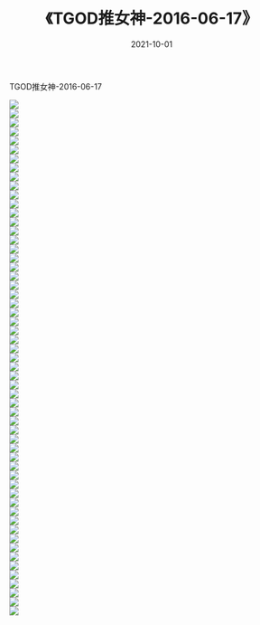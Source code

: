 ﻿---
layout: post
title:  《TGOD推女神-2016-06-17》
date:   2021-10-01
img: http://img.660000.xyz/Sharelink/网络美图/2021/TGOD推女神-2016-06-17/000.jpg
categories: [美女, 清纯, 唯美]
---

TGOD推女神-2016-06-17

  ![](http://img.660000.xyz/Sharelink/网络美图/2021/TGOD推女神-2016-06-17/001.jpg) <br> ![](http://img.660000.xyz/Sharelink/网络美图/2021/TGOD推女神-2016-06-17/002.jpg) <br> ![](http://img.660000.xyz/Sharelink/网络美图/2021/TGOD推女神-2016-06-17/003.jpg) <br> ![](http://img.660000.xyz/Sharelink/网络美图/2021/TGOD推女神-2016-06-17/004.jpg) <br> ![](http://img.660000.xyz/Sharelink/网络美图/2021/TGOD推女神-2016-06-17/005.jpg) <br> ![](http://img.660000.xyz/Sharelink/网络美图/2021/TGOD推女神-2016-06-17/006.jpg) <br> ![](http://img.660000.xyz/Sharelink/网络美图/2021/TGOD推女神-2016-06-17/007.jpg) <br> ![](http://img.660000.xyz/Sharelink/网络美图/2021/TGOD推女神-2016-06-17/008.jpg) <br> ![](http://img.660000.xyz/Sharelink/网络美图/2021/TGOD推女神-2016-06-17/009.jpg) <br> ![](http://img.660000.xyz/Sharelink/网络美图/2021/TGOD推女神-2016-06-17/010.jpg) <br> ![](http://img.660000.xyz/Sharelink/网络美图/2021/TGOD推女神-2016-06-17/011.jpg) <br> ![](http://img.660000.xyz/Sharelink/网络美图/2021/TGOD推女神-2016-06-17/012.jpg) <br> ![](http://img.660000.xyz/Sharelink/网络美图/2021/TGOD推女神-2016-06-17/013.jpg) <br> ![](http://img.660000.xyz/Sharelink/网络美图/2021/TGOD推女神-2016-06-17/014.jpg) <br> ![](http://img.660000.xyz/Sharelink/网络美图/2021/TGOD推女神-2016-06-17/015.jpg) <br> ![](http://img.660000.xyz/Sharelink/网络美图/2021/TGOD推女神-2016-06-17/016.jpg) <br> ![](http://img.660000.xyz/Sharelink/网络美图/2021/TGOD推女神-2016-06-17/017.jpg) <br> ![](http://img.660000.xyz/Sharelink/网络美图/2021/TGOD推女神-2016-06-17/018.jpg) <br> ![](http://img.660000.xyz/Sharelink/网络美图/2021/TGOD推女神-2016-06-17/019.jpg) <br> ![](http://img.660000.xyz/Sharelink/网络美图/2021/TGOD推女神-2016-06-17/020.jpg) <br> ![](http://img.660000.xyz/Sharelink/网络美图/2021/TGOD推女神-2016-06-17/021.jpg) <br> ![](http://img.660000.xyz/Sharelink/网络美图/2021/TGOD推女神-2016-06-17/022.jpg) <br> ![](http://img.660000.xyz/Sharelink/网络美图/2021/TGOD推女神-2016-06-17/023.jpg) <br> ![](http://img.660000.xyz/Sharelink/网络美图/2021/TGOD推女神-2016-06-17/024.jpg) <br> ![](http://img.660000.xyz/Sharelink/网络美图/2021/TGOD推女神-2016-06-17/025.jpg) <br> ![](http://img.660000.xyz/Sharelink/网络美图/2021/TGOD推女神-2016-06-17/026.jpg) <br> ![](http://img.660000.xyz/Sharelink/网络美图/2021/TGOD推女神-2016-06-17/027.jpg) <br> ![](http://img.660000.xyz/Sharelink/网络美图/2021/TGOD推女神-2016-06-17/028.jpg) <br> ![](http://img.660000.xyz/Sharelink/网络美图/2021/TGOD推女神-2016-06-17/029.jpg) <br> ![](http://img.660000.xyz/Sharelink/网络美图/2021/TGOD推女神-2016-06-17/030.jpg) <br> ![](http://img.660000.xyz/Sharelink/网络美图/2021/TGOD推女神-2016-06-17/031.jpg) <br> ![](http://img.660000.xyz/Sharelink/网络美图/2021/TGOD推女神-2016-06-17/032.jpg) <br> ![](http://img.660000.xyz/Sharelink/网络美图/2021/TGOD推女神-2016-06-17/033.jpg) <br> ![](http://img.660000.xyz/Sharelink/网络美图/2021/TGOD推女神-2016-06-17/034.jpg) <br> ![](http://img.660000.xyz/Sharelink/网络美图/2021/TGOD推女神-2016-06-17/035.jpg) <br> ![](http://img.660000.xyz/Sharelink/网络美图/2021/TGOD推女神-2016-06-17/036.jpg) <br> ![](http://img.660000.xyz/Sharelink/网络美图/2021/TGOD推女神-2016-06-17/037.jpg) <br> ![](http://img.660000.xyz/Sharelink/网络美图/2021/TGOD推女神-2016-06-17/038.jpg) <br> ![](http://img.660000.xyz/Sharelink/网络美图/2021/TGOD推女神-2016-06-17/039.jpg) <br> ![](http://img.660000.xyz/Sharelink/网络美图/2021/TGOD推女神-2016-06-17/040.jpg) <br> ![](http://img.660000.xyz/Sharelink/网络美图/2021/TGOD推女神-2016-06-17/041.jpg) <br> ![](http://img.660000.xyz/Sharelink/网络美图/2021/TGOD推女神-2016-06-17/042.jpg) <br> ![](http://img.660000.xyz/Sharelink/网络美图/2021/TGOD推女神-2016-06-17/043.jpg) <br> ![](http://img.660000.xyz/Sharelink/网络美图/2021/TGOD推女神-2016-06-17/044.jpg) <br> ![](http://img.660000.xyz/Sharelink/网络美图/2021/TGOD推女神-2016-06-17/045.jpg) <br> ![](http://img.660000.xyz/Sharelink/网络美图/2021/TGOD推女神-2016-06-17/046.jpg) <br> ![](http://img.660000.xyz/Sharelink/网络美图/2021/TGOD推女神-2016-06-17/047.jpg) <br> ![](http://img.660000.xyz/Sharelink/网络美图/2021/TGOD推女神-2016-06-17/048.jpg) <br> ![](http://img.660000.xyz/Sharelink/网络美图/2021/TGOD推女神-2016-06-17/049.jpg) <br> ![](http://img.660000.xyz/Sharelink/网络美图/2021/TGOD推女神-2016-06-17/050.jpg) <br> ![](http://img.660000.xyz/Sharelink/网络美图/2021/TGOD推女神-2016-06-17/051.jpg) <br> ![](http://img.660000.xyz/Sharelink/网络美图/2021/TGOD推女神-2016-06-17/052.jpg) <br> ![](http://img.660000.xyz/Sharelink/网络美图/2021/TGOD推女神-2016-06-17/053.jpg) <br> ![](http://img.660000.xyz/Sharelink/网络美图/2021/TGOD推女神-2016-06-17/054.jpg) <br> ![](http://img.660000.xyz/Sharelink/网络美图/2021/TGOD推女神-2016-06-17/055.jpg) <br> ![](http://img.660000.xyz/Sharelink/网络美图/2021/TGOD推女神-2016-06-17/056.jpg) <br> ![](http://img.660000.xyz/Sharelink/网络美图/2021/TGOD推女神-2016-06-17/057.jpg) <br>